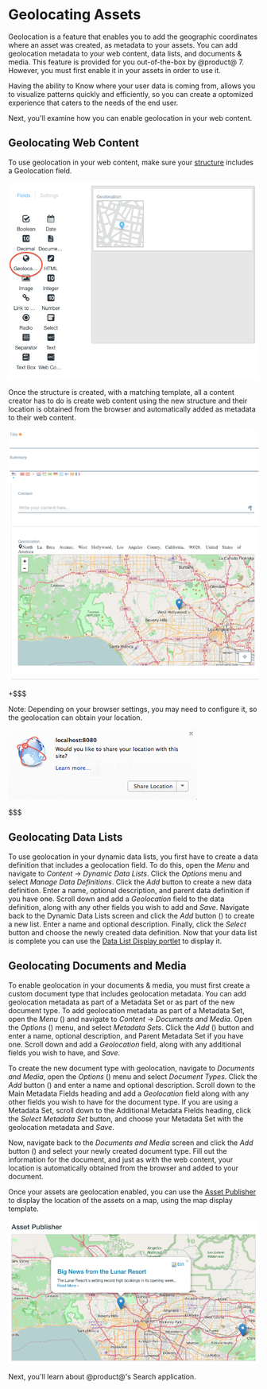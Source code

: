 # Geolocating Assets

Geolocation is a feature that enables you to add the geographic coordinates 
where an asset was created, as metadata to your assets. You can add geolocation 
metadata to your web content, data lists, and documents & media. This feature is 
provided for you out-of-the-box by @product@ 7. However, you must first enable 
it in your assets in order to use it.

Having the ability to Know where your user data is coming from, allows you to 
visualize patterns quickly and efficiently, so you can create a optomized 
experience that caters to the needs of the end user.

Next, you'll examine how you can enable geolocation in your web content.

## Geolocating Web Content

To use geolocation in your web content, make sure your [structure](/discover/portal/-/knowledge_base/7-0/designing-uniform-content) 
includes a Geolocation field.

![Figure x: Add a geolocation field to your structure to enable geolocation in your web content.](../../../images/geo-structure.png)

Once the structure is created, with a matching template, all a content creator 
has to do is create web content using the new structure and their location is 
obtained from the browser and automatically added as metadata to their web 
content.

![Figure x: The browser automatically obtains your location and adds it as metadata to the web content.](../../../images/web-content-geo-create.png)

+$$$

Note: Depending on your browser settings, you may need to configure it, so the
geolocation can obtain your location.

![Figure X: Make sure your browser is configured to share your location.](../../../images/share-location-dialog.png)

$$$

## Geolocating Data Lists

To use geolocation in your dynamic data lists, you first have to create a data
definition that includes a geolocation field. To do this, open the *Menu* and 
navigate to *Content* &rarr; *Dynamic Data Lists*. Click the *Options* menu and
select *Manage Data Definitions*. Click the *Add* button to create a new data
definition. Enter a name, optional description, and parent data definition if 
you have one. Scroll down and add a *Geolocation* field to the data definition,
along with any other fields you wish to add and *Save*. Navigate back to the 
Dynamic Data Lists screen and click the *Add* button () to create a new list.
Enter a name and optional description. Finally, click the *Select* button and 
choose the newly created data definition. Now that your data list is complete
you can use the [Data List Display portlet](/discover/portal/-/knowledge_base/7-0/creating-data-lists) 
to display it.

## Geolocating Documents and Media

To enable geolocation in your documents & media, you must first create a custom
document type that includes geolocation metadata. You can add geolocation
metadata as part of a Metadata Set or as part of the new document type. To add 
geolocation metadata as part of a Metadata Set, open the *Menu* () and navigate 
to *Content* &rarr; *Documents and Media*. Open the *Options* () menu, and 
select *Metadata Sets*. Click the *Add* () button and enter a name, optional 
description, and Parent Metadata Set if you have one. Scroll down and add a 
*Geolocation* field, along with any additional fields you wish to have, and 
*Save*.

To create the new document type with geolocation, navigate to 
*Documents and Media*, open the *Options* () menu and select *Document Types*. 
Click the *Add* button () and enter a name and optional description. Scroll down 
to the Main Metadata Fields heading and add a *Geolocation* field along with any 
other fields you wish to have for the document type. If you are using a Metadata 
Set, scroll down to the Additional Metadata Fields heading, click the 
*Select Metadata Set* button, and choose your Metadata Set with the 
geolocation metadata and *Save*.

Now, navigate back to the *Documents and Media* screen and click the *Add*
button () and select your newly created document type. Fill out the information
for the document, and just as with the web content, your location is
automatically obtained from the browser and added to your document.

Once your assets are geolocation enabled, you can use the [Asset Publisher](/discover/portal/-/knowledge_base/7-0/publishing-assets) 
to display the location of the assets on a map, using the map display template.

![Figure X: The Asset Publisher can ](../../../images/geo-map.png)

Next, you'll learn about @product@'s Search application.
